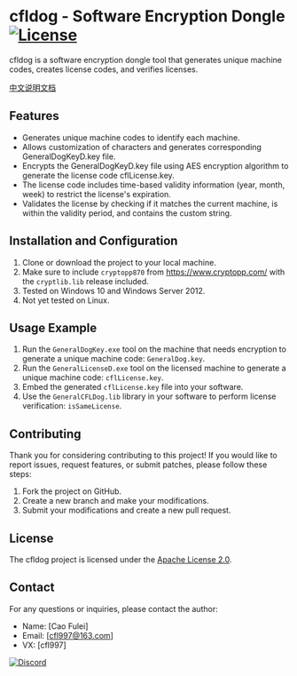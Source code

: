 # cfldog - Software Encryption Dongle [![License](https://img.shields.io/badge/license-Apache2.0-green)](https://github.com/cfl997/cfldog/blob/main/LICENSE)

cfldog is a software encryption dongle tool that generates unique machine codes, creates license codes, and verifies licenses.

[中文说明文档](./README.zh.md)

## Features

- Generates unique machine codes to identify each machine.
- Allows customization of characters and generates corresponding GeneralDogKeyD.key file.
- Encrypts the GeneralDogKeyD.key file using AES encryption algorithm to generate the license code cflLicense.key.
- The license code includes time-based validity information (year, month, week) to restrict the license's expiration.
- Validates the license by checking if it matches the current machine, is within the validity period, and contains the custom string.

## Installation and Configuration

1. Clone or download the project to your local machine.
2. Make sure to include `cryptopp870` from https://www.cryptopp.com/ with the `cryptlib.lib` release included.
3. Tested on Windows 10 and Windows Server 2012.
4. Not yet tested on Linux.

## Usage Example

1. Run the `GeneralDogKey.exe` tool on the machine that needs encryption to generate a unique machine code: `GeneralDog.key`.
2. Run the `GeneralLicenseD.exe` tool on the licensed machine to generate a unique machine code: `cflLicense.key`.
3. Embed the generated `cflLicense.key` file into your software.
4. Use the `GeneralCFLDog.lib` library in your software to perform license verification: `isSameLicense`.

## Contributing

Thank you for considering contributing to this project! If you would like to report issues, request features, or submit patches, please follow these steps:

1. Fork the project on GitHub.
2. Create a new branch and make your modifications.
3. Submit your modifications and create a new pull request.

## License

The cfldog project is licensed under the [Apache License 2.0](LICENSE).

## Contact

For any questions or inquiries, please contact the author:

- Name: [Cao Fulei]
- Email: [cfl997@163.com]
- VX: [cfl997]

[![Discord](https://img.shields.io/badge/cfl997%20Server--blue.svg?style=social&logo=Discord)](https://discord.gg/nTRQ5uHuJS)
